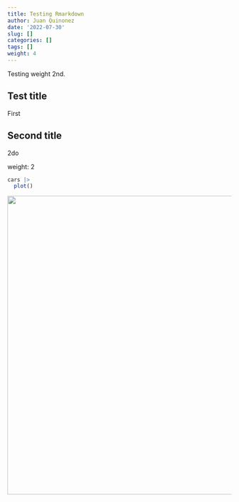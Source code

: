 ```yaml
---
title: Testing Rmarkdown
author: Juan Quinonez
date: '2022-07-30'
slug: []
categories: []
tags: []
weight: 4
---
```

Testing weight 2nd.

## Test title
First

## Second title
2do

weight: 2


```r
cars |> 
  plot()
```

<img src="{{< blogdown/postref >}}index_files/figure-html/unnamed-chunk-1-1.png" width="672" />


